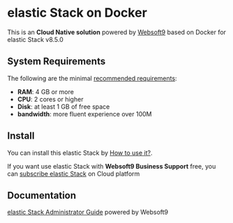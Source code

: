 # elastic Stack on Docker  

This is an **Cloud Native solution** powered by [Websoft9](https://www.websoft9.com) based on Docker for elastic Stack v8.5.0

## System Requirements

The following are the minimal [recommended requirements](https://github.com/deviantony/docker-elk#requirements):

* **RAM**: 4 GB or more
* **CPU**: 2 cores or higher
* **Disk**: at least 1 GB of free space
* **bandwidth**: more fluent experience over 100M  

## Install

You can install this elastic Stack by [How to use it?](https://github.com/Websoft9/docker-library#how-to-use-it).   

If you want use elastic Stack with **Websoft9 Business Support** free, you can [subscribe elastic Stack](https://www.websoft9.com/apps) on Cloud platform

## Documentation

[elastic Stack Administrator Guide](https://support.websoft9.com/docs/elastic) powered by Websoft9
